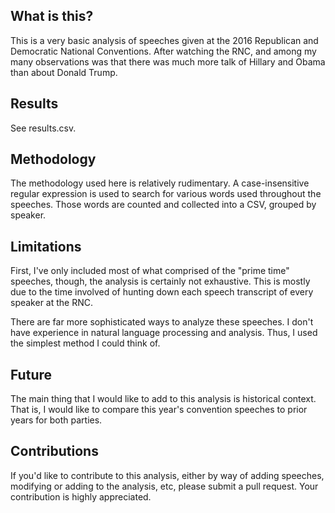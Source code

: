 ## What is this?

This is a very basic analysis of speeches given at the 2016 Republican and
Democratic National Conventions. After watching the RNC, and among my many
observations was that there was much more talk of Hillary and Obama than about
Donald Trump.

## Results

See results.csv.

## Methodology

The methodology used here is relatively rudimentary. A case-insensitive regular
expression is used to search for various words used throughout the speeches.
Those words are counted and collected into a CSV, grouped by speaker.

## Limitations

First, I've only included most of what comprised of the "prime time" speeches,
though, the analysis is certainly not exhaustive. This is mostly due to the time
involved of hunting down each speech transcript of every speaker at the RNC.

There are far more sophisticated ways to analyze these speeches. I don't have
experience in natural language processing and analysis. Thus, I used the simplest
method I could think of.

## Future

The main thing that I would like to add to this analysis is historical context.
That is, I would like to compare this year's convention speeches to prior years
for both parties.

## Contributions

If you'd like to contribute to this analysis, either by way of adding speeches,
modifying or adding to the analysis, etc, please submit a pull request. Your contribution is highly appreciated.
